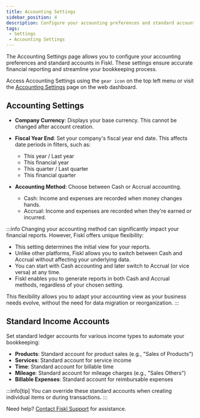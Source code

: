 ```yaml
---
title: Accounting Settings
sidebar_position: 4
description: Configure your accounting preferences and standard accounts in Fiskl
tags:
 - Settings
 - Accounting Settings
---
```


The Accounting Settings page allows you to configure your accounting preferences and standard accounts in Fiskl. These settings ensure accurate financial reporting and streamline your bookkeeping process.

Access Accounting Settings using the `gear icon` on the top left menu or visit the [Accounting Settings](https://my.fiskl.com/accounting-settings) page on the web dashboard.

## Accounting Settings

- **Company Currency**: Displays your base currency. This cannot be changed after account creation.

- **Fiscal Year End**: Set your company's fiscal year end date. This affects date periods in filters, such as:
  - This year / Last year
  - This financial year
  - This quarter / Last quarter
  - This financial quarter

- **Accounting Method**: Choose between Cash or Accrual accounting.
  - Cash: Income and expenses are recorded when money changes hands.
  - Accrual: Income and expenses are recorded when they're earned or incurred.

:::info
Changing your accounting method can significantly impact your financial reports. However, Fiskl offers unique flexibility:

- This setting determines the initial view for your reports.
- Unlike other platforms, Fiskl allows you to switch between Cash and Accrual without affecting your underlying data.
- You can start with Cash accounting and later switch to Accrual (or vice versa) at any time.
- Fiskl enables you to generate reports in both Cash and Accrual methods, regardless of your chosen setting.

This flexibility allows you to adapt your accounting view as your business needs evolve, without the need for data migration or reorganization.
:::

## Standard Income Accounts

Set standard ledger accounts for various income types to automate your bookkeeping:

- **Products**: Standard account for product sales (e.g., "Sales of Products")
- **Services**: Standard account for service income
- **Time**: Standard account for billable time
- **Mileage**: Standard account for mileage charges (e.g., "Sales Others")
- **Billable Expenses**: Standard account for reimbursable expenses

:::info[tip]
You can override these standard accounts when creating individual items or during transactions.
:::

Need help? [Contact Fiskl Support](mailto:support@fiskl.com) for assistance.